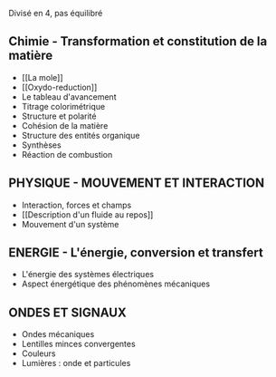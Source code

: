 Divisé en 4, pas équilibré
## Chimie - Transformation et constitution de la matière
- [[La mole]]
- [[Oxydo-reduction]]
- Le tableau d'avancement
- Titrage colorimétrique
- Structure et polarité
- Cohésion de la matière
- Structure des entités organique
- Synthèses
- Réaction de combustion

## PHYSIQUE - MOUVEMENT ET INTERACTION
- Interaction, forces et champs
- [[Description d'un fluide au repos]]
- Mouvement d'un système

## ENERGIE - L'énergie, conversion et transfert
- L'énergie des systèmes électriques
- Aspect énergétique des phénomènes mécaniques

## ONDES ET SIGNAUX
- Ondes mécaniques
- Lentilles minces convergentes
- Couleurs
- Lumières : onde et particules
